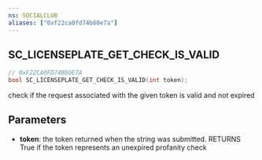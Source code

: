 ```yaml
---
ns: SOCIALCLUB
aliases: ["0xf22ca0fd74b80e7a"]
---
```

## SC_LICENSEPLATE_GET_CHECK_IS_VALID

```c
// 0xF22CA0FD74B80E7A
bool SC_LICENSEPLATE_GET_CHECK_IS_VALID(int token);
```

check if the request associated with the given token is valid and not expired


## Parameters
* **token**: the token returned when the string was submitted. RETURNS True if the token represents an unexpired profanity check
